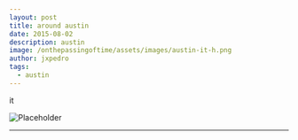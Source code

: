 ```yaml
---
layout: post
title: around austin
date: 2015-08-02
description: austin
image: /onthepassingoftime/assets/images/austin-it-h.png
author: jxpedro
tags: 
  - austin
---
```

<p >it</p>

![Placeholder](/onthepassingoftime/assets/images/austin-it.png)

<p></p>

<hr/>
